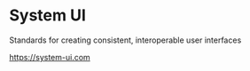 
# System UI

Standards for creating consistent, interoperable user interfaces

https://system-ui.com
